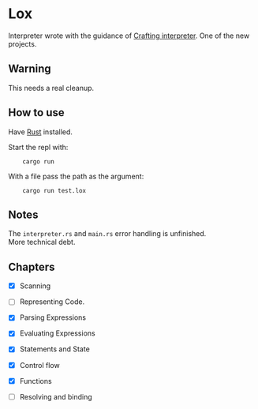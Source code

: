 # Lox  

Interpreter wrote with the guidance of [Crafting interpreter](https://craftinginterpreters.com/). One of the new projects.

## Warning  

This needs a real cleanup. 

## How to use  

Have [Rust](https://www.rust-lang.org/tools/install) installed.  

Start the repl with: 
```
    cargo run
```
With a file pass the path as the argument: 
```
    cargo run test.lox
```

## Notes  
The `interpreter.rs` and `main.rs` error handling is unfinished.  
More technical debt.

## Chapters  
- [x] Scanning
- [ ] Representing Code. 
- [x] Parsing Expressions
- [x] Evaluating Expressions
- [x] Statements and State
- [x] Control flow
- [x] Functions
- [ ] Resolving and binding

